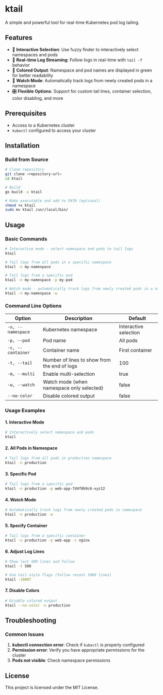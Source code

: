 # ktail

A simple and powerful tool for real-time Kubernetes pod log tailing.

## Features

- 🎯 **Interactive Selection**: Use fuzzy finder to interactively select namespaces and pods
- 🔄 **Real-time Log Streaming**: Follow logs in real-time with `tail -f` behavior
- 🎨 **Colored Output**: Namespace and pod names are displayed in green for better readability
- 👀 **Watch Mode**: Automatically track logs from newly created pods in a namespace
- 🎛️ **Flexible Options**: Support for custom tail lines, container selection, color disabling, and more

## Prerequisites

- Access to a Kubernetes cluster
- `kubectl` configured to access your cluster

## Installation

### Build from Source

```bash
# Clone repository
git clone <repository-url>
cd ktail

# Build
go build -o ktail

# Make executable and add to PATH (optional)
chmod +x ktail
sudo mv ktail /usr/local/bin/
```

## Usage

### Basic Commands

```bash
# Interactive mode - select namespace and pods to tail logs
ktail

# Tail logs from all pods in a specific namespace
ktail -n my-namespace

# Tail logs from a specific pod
ktail -n my-namespace -p my-pod

# Watch mode - automatically track logs from newly created pods in a namespace
ktail -n my-namespace -w
```

### Command Line Options

| Option | Description | Default |
|--------|-------------|---------|
| `-n, --namespace` | Kubernetes namespace | Interactive selection |
| `-p, --pod` | Pod name | All pods |
| `-c, --container` | Container name | First container |
| `-t, --tail` | Number of lines to show from the end of logs | 100 |
| `-m, --multi` | Enable multi-selection | true |
| `-w, --watch` | Watch mode (when namespace only selected) | false |
| `--no-color` | Disable colored output | false |

### Usage Examples

#### 1. Interactive Mode
```bash
# Interactively select namespace and pods
ktail
```

#### 2. All Pods in Namespace
```bash
# Tail logs from all pods in production namespace
ktail -n production
```

#### 3. Specific Pod
```bash
# Tail logs from a specific pod
ktail -n production -p web-app-7d4f8b9c6-xyz12
```

#### 4. Watch Mode
```bash
# Automatically track logs from newly created pods in namespace
ktail -n production -w
```

#### 5. Specify Container
```bash
# Tail logs from a specific container
ktail -n production -p web-app -c nginx
```

#### 6. Adjust Log Lines
```bash
# Show last 500 lines and follow
ktail -t 500

# Use tail-style flags (follow recent 1000 lines)
ktail -1000f
```

#### 7. Disable Colors
```bash
# Disable colored output
ktail --no-color -n production
```

## Troubleshooting

### Common Issues

1. **kubectl connection error**: Check if `kubectl` is properly configured
2. **Permission error**: Verify you have appropriate permissions for the cluster
3. **Pods not visible**: Check namespace permissions

## License

This project is licensed under the MIT License.


